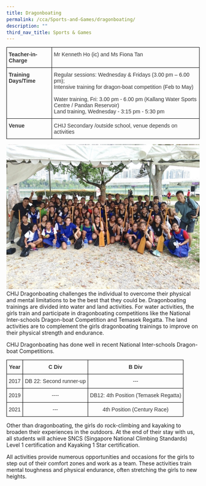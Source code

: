 ```yaml
---
title: Dragonboating
permalink: /cca/Sports-and-Games/dragonboating/
description: ""
third_nav_title: Sports & Games
---
```

<style type="text/css">
.tg  {border-collapse:collapse;border-spacing:0;}
.tg td{border-color:black;border-style:solid;border-width:1px;font-family:Arial, sans-serif;font-size:14px;
  overflow:hidden;padding:10px 5px;word-break:normal;}
.tg th{border-color:black;border-style:solid;border-width:1px;font-family:Arial, sans-serif;font-size:14px;
  font-weight:normal;overflow:hidden;padding:10px 5px;word-break:normal;}
.tg .tg-ujx6{color:#333;text-align:left;vertical-align:top}
.tg .tg-pvk6{color:#333;text-align:left;vertical-align:middle}
.tg .tg-h0uh{color:#333;font-weight:bold;text-align:left;vertical-align:middle}
.tg .tg-osjb{color:#333;font-weight:bold;text-align:left;vertical-align:top}
</style>
<table class="tg">
<thead>
  <tr>
    <th class="tg-h0uh"><span style="color:inherit;background-color:transparent">Teacher-in-Charge</span></th>
    <th class="tg-ujx6"><span style="font-weight:normal">Mr Kenneth Ho (ic) and Ms Fiona Tan</span></th>
  </tr>
</thead>
<tbody>
  <tr>
    <td class="tg-osjb">Training Days/Time<br></td>
    <td class="tg-ujx6">Regular sessions: Wednesday &amp; Fridays (3.00 pm – 6.00 pm); <br>Intensive training for dragon-boat competition (Feb to May)<br><br>Water training, Fri: 3.00 pm - 6.00 pm (Kallang Water Sports Centre / Pandan Reservoir)<br>Land training, Wednesday - 3:15 pm - 5:30 pm</td>
  </tr>
  <tr>
    <td class="tg-osjb">Venue</td>
    <td class="tg-pvk6"><span style="color:inherit;background-color:transparent">CHIJ Secondary /outside school, venue depends on activities</span><br></td>
  </tr>
</tbody>
</table>

![](/images/Dragonboating%201.jpg)
CHIJ Dragonboating challenges the individual to overcome their physical and mental limitations to be the best that they could be. Dragonboating trainings are divided into water and land activities. For water activities, the girls train and participate in dragonboating competitions like the National Inter-schools Dragon-boat Competition and Temasek Regatta. The land activities are to complement the girls dragonboating trainings to improve on their physical strength and endurance. 

  

CHIJ Dragonboating has done well in recent National Inter-schools Dragon-boat Competitions.

<style type="text/css">
.tg  {border-collapse:collapse;border-spacing:0;}
.tg td{border-color:black;border-style:solid;border-width:1px;font-family:Arial, sans-serif;font-size:14px;
  overflow:hidden;padding:10px 5px;word-break:normal;}
.tg th{border-color:black;border-style:solid;border-width:1px;font-family:Arial, sans-serif;font-size:14px;
  font-weight:normal;overflow:hidden;padding:10px 5px;word-break:normal;}
.tg .tg-yxec{color:#333;text-align:center;vertical-align:middle}
.tg .tg-7n5n{color:#333;font-weight:bold;text-align:center;vertical-align:top}
.tg .tg-stis{color:#333;text-align:center;vertical-align:top}
</style>
<table class="tg">
<thead>
  <tr>
    <th class="tg-7n5n">Year</th>
    <th class="tg-7n5n">C Div</th>
    <th class="tg-7n5n">B Div</th>
  </tr>
</thead>
<tbody>
  <tr>
    <td class="tg-yxec">2017</td>
    <td class="tg-stis">DB 22: Second runner-up</td>
    <td class="tg-yxec">---</td>
  </tr>
  <tr>
    <td class="tg-yxec">2019</td>
    <td class="tg-yxec">  ----</td>
    <td class="tg-yxec">DB12: 4th Position (Temasek Regatta)</td>
  </tr>
  <tr>
    <td class="tg-yxec">2021</td>
    <td class="tg-yxec">---</td>
    <td class="tg-yxec">4th Position (Century Race)</td>
  </tr>
</tbody>
</table>

Other than dragonboating, the girls do rock-climbing and kayaking to broaden their experiences in the outdoors. At the end of their stay with us, all students will achieve SNCS (Singapore National Climbing Standards) Level 1 certification and Kayaking 1 Star certification. 

  

All activities provide numerous opportunities and occasions for the girls to step out of their comfort zones and work as a team. These activities train mental toughness and physical endurance, often stretching the girls to new heights.